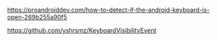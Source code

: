 

https://proandroiddev.com/how-to-detect-if-the-android-keyboard-is-open-269b255a90f5

https://github.com/yshrsmz/KeyboardVisibilityEvent


<!--stackedit_data:
eyJoaXN0b3J5IjpbNzI0MTkxMTg1XX0=
-->